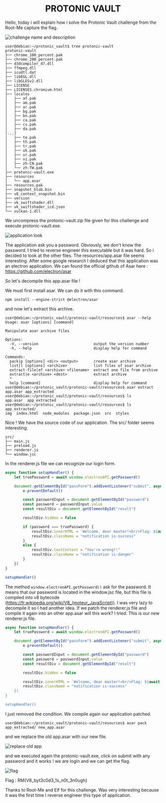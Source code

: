 <center><h1> PROTONIC VAULT</h1></center>

Hello, today i will explain how i solve the Protonic Vault challenge from the Root-Me capture the flag.

![challenge name and description](./challenge.png)

```
user@debian:~/protonic_vault$ tree protonic-vault
protonic-vault
├── chrome_100_percent.pak
├── chrome_200_percent.pak
├── d3dcompiler_47.dll
├── ffmpeg.dll
├── icudtl.dat
├── libEGL.dll
├── libGLESv2.dll
├── LICENSE
├── LICENSES.chromium.html
├── locales
│   ├── af.pak
│   ├── am.pak
│   ├── ar.pak
│   ├── bg.pak
│   ├── bn.pak
│   ├── ca.pak
│   ├── cs.pak
│   ├── da.pak
[...]
│   ├── te.pak
│   ├── th.pak
│   ├── tr.pak
│   ├── uk.pak
│   ├── ur.pak
│   ├── vi.pak
│   ├── zh-CN.pak
│   └── zh-TW.pak
├── protonic-vault.exe
├── resources
│   └── app.asar
├── resources.pak
├── snapshot_blob.bin
├── v8_context_snapshot.bin
├── version
├── vk_swiftshader.dll
├── vk_swiftshader_icd.json
└── vulkan-1.dll
```
We uncompress the protonic-vault.zip file given for this challenge and execute protonic-vault.exe.

![application look](./application.png)

The application ask you a password. Obviously, we don't know the password. I tried to reverse engineer this executable but it was hard. So i decided to look at the other files. The resources/app.asar file seems interesting. After some google research I deduced that this application was an electron application. We can found the official github of Asar here : https://github.com/electron/asar

So let's decompile this app.asar file !

We must first install asar. We can do it with this command.
```
npm install --engine-strict @electron/asar
```
and now let's extract this archive.
```
user@debian:~/protonic_vault/protonic-vault/resources$ asar --help
Usage: asar [options] [command]

Manipulate asar archive files

Options:
  -V, --version                         output the version number
  -h, --help                            display help for command

Commands:
  pack|p [options] <dir> <output>       create asar archive
  list|l [options] <archive>            list files of asar archive
  extract-file|ef <archive> <filename>  extract one file from archive
  extract|e <archive> <dest>            extract archive
  *
  help [command]                        display help for command
user@debian:~/protonic_vault/protonic-vault/resources$ asar extract app.asar app_extracted
user@debian:~/protonic_vault/protonic-vault/resources$ ls
app.asar  app_extracted
user@debian:~/protonic_vault/protonic-vault/resources$ ls app_extracted/
img  index.html  node_modules  package.json  src  styles
```
Nice ! We have the source code of our application. The src/ folder seems interesting.
```
src/
├── main.js
├── preload.js
├── renderer.js
└── window.jsc
```
In the renderer.js file we can recognize our login form.
```js
async function setupHandler() {
    let truePassword = await window.electronAPI.getPassword()

    document.getElementById("passForm").addEventListener("submit", async e => {
        e.preventDefault()

        const passwordInput = document.getElementById("password")
        const password = passwordInput.value
        const resultDiv = document.getElementById("result")

        resultDiv.hidden = false

        if (password === truePassword) {
            resultDiv.innerHTML = `Welcome, dear master!<br/>Flag: ${await window.electronAPI.getFlag()}`
            resultDiv.className = "notification is-success"
        }
        else {
            resultDiv.textContent = "You're wrong!!"
            resultDiv.className = "notification is-danger"
        }
    })
}

setupHandler()
```
The method ``window.electronAPI.getPassword()`` ask for the password. It means that our password is located in the window.jsc file, but this file is compiled into v8 bytecode (https://fr.wikipedia.org/wiki/V8_(moteur_JavaScript)). I was very lazy to decompile it so I had another idea. If we patch the renderer.js file and compile it again into an other app.asar will this work? I tried. This is our new renderer.js file.

```js
async function setupHandler() {
    let truePassword = await window.electronAPI.getPassword()

    document.getElementById("passForm").addEventListener("submit", async e => {
        e.preventDefault()

        const passwordInput = document.getElementById("password")
        const password = passwordInput.value
        const resultDiv = document.getElementById("result")

        resultDiv.hidden = false

        resultDiv.innerHTML = `Welcome, dear master!<br/>Flag: ${await window.electronAPI.getFl>
        resultDiv.className = "notification is-success"
    })
}

setupHandler()
```
I just removed the condition.
We compile again our application patched.
```
user@debian:~/protonic_vault/protonic-vault/resources$ asar pack app_extracted/ new_app.asar
```
and we replace the old app.asar with our new file.

![replace old app](./replace_app.png)

and we executed again the protonic-vault.exe, click on submit with any password and it works ! we are login and we can get the flag.

![flag](./flag_protonic_vault.png)

Flag : RM{V8_byt3c0d3_1s_n0t_3n0ugh}

Thanks to Root-Me and Elf for this challenge. Was very interesting because it was the first time I reverse engineer this type of application.